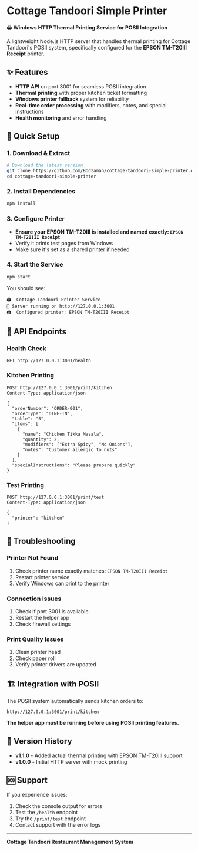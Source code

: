 # Cottage Tandoori Simple Printer

🖨️ **Windows HTTP Thermal Printing Service for POSII Integration**

A lightweight Node.js HTTP server that handles thermal printing for Cottage Tandoori's POSII system, specifically configured for the **EPSON TM-T20III Receipt** printer.

## ✨ Features

- **HTTP API** on port 3001 for seamless POSII integration
- **Thermal printing** with proper kitchen ticket formatting
- **Windows printer fallback** system for reliability
- **Real-time order processing** with modifiers, notes, and special instructions
- **Health monitoring** and error handling

## 🚀 Quick Setup

### 1. Download & Extract
```bash
# Download the latest version
git clone https://github.com/Bodzaman/cottage-tandoori-simple-printer.git
cd cottage-tandoori-simple-printer
```

### 2. Install Dependencies
```bash
npm install
```

### 3. Configure Printer
- **Ensure your EPSON TM-T20III is installed and named exactly: `EPSON TM-T20III Receipt`**
- Verify it prints test pages from Windows
- Make sure it's set as a shared printer if needed

### 4. Start the Service
```bash
npm start
```

You should see:
```
🖨️  Cottage Tandoori Printer Service
🚀 Server running on http://127.0.0.1:3001
🖨️  Configured printer: EPSON TM-T20III Receipt
```

## 📡 API Endpoints

### Health Check
```http
GET http://127.0.0.1:3001/health
```

### Kitchen Printing
```http
POST http://127.0.0.1:3001/print/kitchen
Content-Type: application/json

{
  "orderNumber": "ORDER-001",
  "orderType": "DINE-IN",
  "table": "5",
  "items": [
    {
      "name": "Chicken Tikka Masala",
      "quantity": 2,
      "modifiers": ["Extra Spicy", "No Onions"],
      "notes": "Customer allergic to nuts"
    }
  ],
  "specialInstructions": "Please prepare quickly"
}
```

### Test Printing
```http
POST http://127.0.0.1:3001/print/test
Content-Type: application/json

{
  "printer": "kitchen"
}
```

## 🔧 Troubleshooting

### Printer Not Found
1. Check printer name exactly matches: `EPSON TM-T20III Receipt`
2. Restart printer service
3. Verify Windows can print to the printer

### Connection Issues
1. Check if port 3001 is available
2. Restart the helper app
3. Check firewall settings

### Print Quality Issues
1. Clean printer head
2. Check paper roll
3. Verify printer drivers are updated

## 🏗️ Integration with POSII

The POSII system automatically sends kitchen orders to:
```
http://127.0.0.1:3001/print/kitchen
```

**The helper app must be running before using POSII printing features.**

## 📝 Version History

- **v1.1.0** - Added actual thermal printing with EPSON TM-T20III support
- **v1.0.0** - Initial HTTP server with mock printing

## 🆘 Support

If you experience issues:
1. Check the console output for errors
2. Test the `/health` endpoint
3. Try the `/print/test` endpoint
4. Contact support with the error logs

---
**Cottage Tandoori Restaurant Management System**
